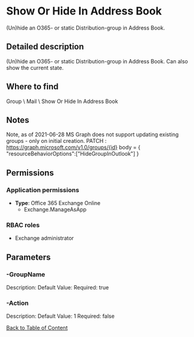 # Show Or Hide In Address Book

(Un)hide an O365- or static Distribution-group in Address Book.

## Detailed description
(Un)hide an O365- or static Distribution-group in Address Book. Can also show the current state.

## Where to find
Group \ Mail \ Show Or Hide In Address Book

## Notes
Note, as of 2021-06-28 MS Graph does not support updating existing groups - only on initial creation.
 PATCH : https://graph.microsoft.com/v1.0/groups/{id}
 body = { "resourceBehaviorOptions":["HideGroupInOutlook"] }

## Permissions
### Application permissions
- **Type**: Office 365 Exchange Online
  - Exchange.ManageAsApp

### RBAC roles
- Exchange administrator


## Parameters
### -GroupName
Description: 
Default Value: 
Required: true

### -Action
Description: 
Default Value: 1
Required: false


[Back to Table of Content](../../../README.md)

